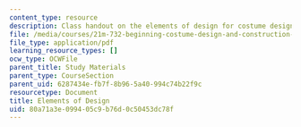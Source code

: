 ```yaml
---
content_type: resource
description: Class handout on the elements of design for costume design.
file: /media/courses/21m-732-beginning-costume-design-and-construction-fall-2008/80a71a3e099405c9b76d0c50453dc78f_design.pdf
file_type: application/pdf
learning_resource_types: []
ocw_type: OCWFile
parent_title: Study Materials
parent_type: CourseSection
parent_uid: 6287434e-fb7f-8b96-5a40-994c74b22f9c
resourcetype: Document
title: Elements of Design
uid: 80a71a3e-0994-05c9-b76d-0c50453dc78f
---
```

